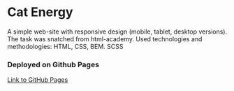 # Cat Energy
A simple web-site with responsive design (mobile, tablet, desktop versions). The task was snatched from html-academy. Used technologies and methodologies: HTML, CSS, BEM. SCSS

### Deployed on Github Pages
[Link to GitHub Pages](https://ilcattivo.github.io/cat-energy/index.html)
